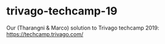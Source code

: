 # trivago-techcamp-19
Our (Tharangni &amp; Marco) solution to Trivago techcamp 2019: https://techcamp.trivago.com/
